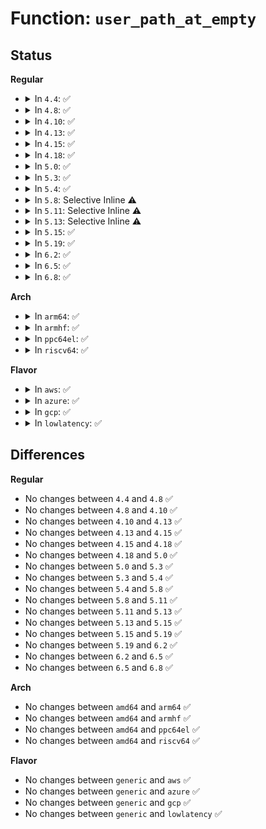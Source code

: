 # Function: <code>user_path_at_empty</code>

## Status
<b>Regular</b>
<ul>
<li>
<details>
<summary>In <code>4.4</code>: ✅</summary>

```c
int user_path_at_empty(int dfd, const char *name, unsigned int flags, struct path *path, int *empty);
```

**Collision:** Unique Global

**Inline:** No

**Transformation:** False

**Instances:**

```
In fs/namei.c (ffffffff8121c400)
Location: fs/namei.c:2329
Inline: False
Direct callers:
  - fs/open.c:do_sys_truncate
  - fs/open.c:SyS_access
  - fs/open.c:SyS_chdir
  - fs/open.c:SyS_chroot
  - fs/open.c:SyS_chmod
  - fs/open.c:SyS_chown
  - fs/open.c:SyS_lchown
  - fs/stat.c:vfs_fstatat
  - fs/stat.c:SyS_readlink
  - fs/namei.c:SyS_link
  - fs/namespace.c:do_mount
  - fs/namespace.c:SyS_pivot_root
  - fs/namespace.c:SyS_pivot_root
  - fs/xattr.c:path_removexattr
  - fs/xattr.c:path_listxattr
  - fs/xattr.c:path_getxattr
  - fs/xattr.c:path_setxattr
  - fs/utimes.c:do_utimes
  - fs/statfs.c:user_statfs
  - fs/notify/inotify/inotify_user.c:SyS_inotify_add_watch
  - fs/notify/fanotify/fanotify_user.c:fanotify_find_path
  - fs/fhandle.c:SyS_name_to_handle_at
  - fs/quota/quota.c:SyS_quotactl
```
**Symbols:**

```
ffffffff8121c400-ffffffff8121c43d: user_path_at_empty (STB_GLOBAL)
```
</details>
</li>
<li>
<details>
<summary>In <code>4.8</code>: ✅</summary>

```c
int user_path_at_empty(int dfd, const char *name, unsigned int flags, struct path *path, int *empty);
```

**Collision:** Unique Global

**Inline:** No

**Transformation:** False

**Instances:**

```
In fs/namei.c (ffffffff81243880)
Location: fs/namei.c:2553
Inline: False
Direct callers:
  - fs/open.c:SyS_lchown
  - fs/open.c:SyS_chown
  - fs/open.c:SyS_chmod
  - fs/open.c:SyS_chroot
  - fs/open.c:SyS_chdir
  - fs/open.c:SyS_access
  - fs/open.c:do_sys_truncate
  - fs/stat.c:SyS_readlink
  - fs/stat.c:vfs_fstatat
  - fs/namei.c:SyS_link
  - fs/namespace.c:SyS_pivot_root
  - fs/namespace.c:SyS_pivot_root
  - fs/namespace.c:do_mount
  - fs/xattr.c:path_removexattr
  - fs/xattr.c:path_listxattr
  - fs/xattr.c:path_getxattr
  - fs/xattr.c:path_setxattr
  - fs/utimes.c:do_utimes
  - fs/statfs.c:user_statfs
  - fs/notify/inotify/inotify_user.c:SyS_inotify_add_watch
  - fs/notify/fanotify/fanotify_user.c:fanotify_find_path
  - fs/fhandle.c:SyS_name_to_handle_at
  - fs/quota/quota.c:SyS_quotactl
```
**Symbols:**

```
ffffffff81243880-ffffffff812438bd: user_path_at_empty (STB_GLOBAL)
```
</details>
</li>
<li>
<details>
<summary>In <code>4.10</code>: ✅</summary>

```c
int user_path_at_empty(int dfd, const char *name, unsigned int flags, struct path *path, int *empty);
```

**Collision:** Unique Global

**Inline:** No

**Transformation:** False

**Instances:**

```
In fs/namei.c (ffffffff81256800)
Location: fs/namei.c:2542
Inline: False
Direct callers:
  - fs/open.c:SyS_lchown
  - fs/open.c:SyS_chown
  - fs/open.c:SyS_chmod
  - fs/open.c:SyS_chroot
  - fs/open.c:SyS_chdir
  - fs/open.c:SyS_access
  - fs/open.c:do_sys_truncate
  - fs/stat.c:SyS_readlink
  - fs/stat.c:vfs_fstatat
  - fs/namei.c:SyS_link
  - fs/namespace.c:SyS_pivot_root
  - fs/namespace.c:SyS_pivot_root
  - fs/namespace.c:do_mount
  - fs/xattr.c:path_removexattr
  - fs/xattr.c:path_listxattr
  - fs/xattr.c:path_getxattr
  - fs/xattr.c:path_setxattr
  - fs/utimes.c:do_utimes
  - fs/statfs.c:user_statfs
  - fs/notify/inotify/inotify_user.c:SyS_inotify_add_watch
  - fs/notify/fanotify/fanotify_user.c:fanotify_find_path
  - fs/fhandle.c:SyS_name_to_handle_at
  - fs/quota/quota.c:SyS_quotactl
```
**Symbols:**

```
ffffffff81256800-ffffffff8125683d: user_path_at_empty (STB_GLOBAL)
```
</details>
</li>
<li>
<details>
<summary>In <code>4.13</code>: ✅</summary>

```c
int user_path_at_empty(int dfd, const char *name, unsigned int flags, struct path *path, int *empty);
```

**Collision:** Unique Global

**Inline:** No

**Transformation:** False

**Instances:**

```
In fs/namei.c (ffffffff812629a0)
Location: fs/namei.c:2587
Inline: False
Direct callers:
  - fs/open.c:SyS_lchown
  - fs/open.c:SyS_chown
  - fs/open.c:SyS_chmod
  - fs/open.c:SyS_chroot
  - fs/open.c:SyS_chdir
  - fs/open.c:SyS_access
  - fs/stat.c:SyS_readlink
  - fs/stat.c:vfs_statx
  - fs/namei.c:SyS_link
  - fs/namespace.c:SyS_pivot_root
  - fs/namespace.c:SyS_pivot_root
  - fs/namespace.c:do_mount
  - fs/xattr.c:path_removexattr
  - fs/xattr.c:path_listxattr
  - fs/xattr.c:path_getxattr
  - fs/xattr.c:path_setxattr
  - fs/utimes.c:do_utimes
  - fs/statfs.c:user_statfs
  - fs/notify/inotify/inotify_user.c:SyS_inotify_add_watch
  - fs/notify/fanotify/fanotify_user.c:fanotify_find_path
  - fs/fhandle.c:SyS_name_to_handle_at
  - fs/quota/quota.c:SyS_quotactl
```
**Symbols:**

```
ffffffff812629a0-ffffffff812629dd: user_path_at_empty (STB_GLOBAL)
```
</details>
</li>
<li>
<details>
<summary>In <code>4.15</code>: ✅</summary>

```c
int user_path_at_empty(int dfd, const char *name, unsigned int flags, struct path *path, int *empty);
```

**Collision:** Unique Global

**Inline:** No

**Transformation:** False

**Instances:**

```
In fs/namei.c (ffffffff812851f0)
Location: fs/namei.c:2585
Inline: False
Direct callers:
  - fs/open.c:SyS_lchown
  - fs/open.c:SyS_chown
  - fs/open.c:SyS_chmod
  - fs/open.c:SyS_chroot
  - fs/open.c:SyS_chdir
  - fs/open.c:SyS_access
  - fs/stat.c:SyS_readlink
  - fs/stat.c:vfs_statx
  - fs/namei.c:SyS_link
  - fs/namespace.c:SyS_pivot_root
  - fs/namespace.c:SyS_pivot_root
  - fs/namespace.c:do_mount
  - fs/xattr.c:path_removexattr
  - fs/xattr.c:path_listxattr
  - fs/xattr.c:path_getxattr
  - fs/xattr.c:path_setxattr
  - fs/utimes.c:do_utimes
  - fs/statfs.c:user_statfs
  - fs/notify/inotify/inotify_user.c:SyS_inotify_add_watch
  - fs/notify/fanotify/fanotify_user.c:fanotify_find_path
  - fs/fhandle.c:SyS_name_to_handle_at
  - fs/quota/quota.c:SyS_quotactl
```
**Symbols:**

```
ffffffff812851f0-ffffffff8128522d: user_path_at_empty (STB_GLOBAL)
```
</details>
</li>
<li>
<details>
<summary>In <code>4.18</code>: ✅</summary>

```c
int user_path_at_empty(int dfd, const char *name, unsigned int flags, struct path *path, int *empty);
```

**Collision:** Unique Global

**Inline:** No

**Transformation:** False

**Instances:**

```
In fs/namei.c (ffffffff812ac320)
Location: fs/namei.c:2581
Inline: False
Direct callers:
  - fs/open.c:do_fchownat
  - fs/open.c:do_fchmodat
  - fs/open.c:ksys_chroot
  - fs/open.c:ksys_chdir
  - fs/open.c:do_faccessat
  - fs/stat.c:do_readlinkat
  - fs/stat.c:vfs_statx
  - fs/namei.c:do_linkat
  - fs/namespace.c:__ia32_sys_pivot_root
  - fs/namespace.c:__ia32_sys_pivot_root
  - fs/namespace.c:__x64_sys_pivot_root
  - fs/namespace.c:__x64_sys_pivot_root
  - fs/namespace.c:do_mount
  - fs/xattr.c:path_removexattr
  - fs/xattr.c:path_listxattr
  - fs/xattr.c:path_getxattr
  - fs/xattr.c:path_setxattr
  - fs/utimes.c:do_utimes
  - fs/statfs.c:user_statfs
  - fs/notify/inotify/inotify_user.c:inotify_find_inode
  - fs/notify/fanotify/fanotify_user.c:do_fanotify_mark
  - fs/fhandle.c:__ia32_sys_name_to_handle_at
  - fs/fhandle.c:__x64_sys_name_to_handle_at
  - fs/quota/quota.c:kernel_quotactl
```
**Symbols:**

```
ffffffff812ac320-ffffffff812ac365: user_path_at_empty (STB_GLOBAL)
```
</details>
</li>
<li>
<details>
<summary>In <code>5.0</code>: ✅</summary>

```c
int user_path_at_empty(int dfd, const char *name, unsigned int flags, struct path *path, int *empty);
```

**Collision:** Unique Global

**Inline:** No

**Transformation:** False

**Instances:**

```
In fs/namei.c (ffffffff812c1420)
Location: fs/namei.c:2605
Inline: False
Direct callers:
  - fs/open.c:do_fchownat
  - fs/open.c:do_fchmodat
  - fs/open.c:ksys_chroot
  - fs/open.c:ksys_chdir
  - fs/open.c:do_faccessat
  - fs/stat.c:do_readlinkat
  - fs/stat.c:vfs_statx
  - fs/namei.c:do_linkat
  - fs/namespace.c:__ia32_sys_pivot_root
  - fs/namespace.c:__ia32_sys_pivot_root
  - fs/namespace.c:__x64_sys_pivot_root
  - fs/namespace.c:__x64_sys_pivot_root
  - fs/namespace.c:do_mount
  - fs/xattr.c:path_removexattr
  - fs/xattr.c:path_listxattr
  - fs/xattr.c:path_getxattr
  - fs/xattr.c:path_setxattr
  - fs/utimes.c:do_utimes
  - fs/statfs.c:user_statfs
  - fs/notify/inotify/inotify_user.c:inotify_find_inode
  - fs/notify/fanotify/fanotify_user.c:do_fanotify_mark
  - fs/fhandle.c:__ia32_sys_name_to_handle_at
  - fs/fhandle.c:__x64_sys_name_to_handle_at
  - fs/quota/quota.c:kernel_quotactl
```
**Symbols:**

```
ffffffff812c1420-ffffffff812c1465: user_path_at_empty (STB_GLOBAL)
```
</details>
</li>
<li>
<details>
<summary>In <code>5.3</code>: ✅</summary>

```c
int user_path_at_empty(int dfd, const char *name, unsigned int flags, struct path *path, int *empty);
```

**Collision:** Unique Global

**Inline:** No

**Transformation:** False

**Instances:**

```
In fs/namei.c (ffffffff812de680)
Location: fs/namei.c:2603
Inline: False
Direct callers:
  - fs/open.c:do_fchownat
  - fs/open.c:do_fchmodat
  - fs/open.c:ksys_chroot
  - fs/open.c:ksys_chdir
  - fs/open.c:do_faccessat
  - fs/stat.c:do_readlinkat
  - fs/stat.c:vfs_statx
  - fs/namei.c:do_linkat
  - fs/namespace.c:__ia32_sys_pivot_root
  - fs/namespace.c:__ia32_sys_pivot_root
  - fs/namespace.c:__x64_sys_pivot_root
  - fs/namespace.c:__x64_sys_pivot_root
  - fs/namespace.c:__ia32_sys_move_mount
  - fs/namespace.c:__ia32_sys_move_mount
  - fs/namespace.c:__x64_sys_move_mount
  - fs/namespace.c:__x64_sys_move_mount
  - fs/namespace.c:do_mount
  - fs/namespace.c:__ia32_sys_open_tree
  - fs/namespace.c:__x64_sys_open_tree
  - fs/xattr.c:path_removexattr
  - fs/xattr.c:path_listxattr
  - fs/xattr.c:path_getxattr
  - fs/xattr.c:path_setxattr
  - fs/utimes.c:do_utimes
  - fs/statfs.c:user_statfs
  - fs/fsopen.c:__ia32_sys_fspick
  - fs/fsopen.c:__x64_sys_fspick
  - fs/notify/inotify/inotify_user.c:inotify_find_inode
  - fs/notify/fanotify/fanotify_user.c:do_fanotify_mark
  - fs/fhandle.c:__ia32_sys_name_to_handle_at
  - fs/fhandle.c:__x64_sys_name_to_handle_at
  - fs/quota/quota.c:kernel_quotactl
```
**Symbols:**

```
ffffffff812de680-ffffffff812de6c2: user_path_at_empty (STB_GLOBAL)
```
</details>
</li>
<li>
<details>
<summary>In <code>5.4</code>: ✅</summary>

```c
int user_path_at_empty(int dfd, const char *name, unsigned int flags, struct path *path, int *empty);
```

**Collision:** Unique Global

**Inline:** No

**Transformation:** False

**Instances:**

```
In fs/namei.c (ffffffff812f0190)
Location: fs/namei.c:2596
Inline: False
Direct callers:
  - fs/open.c:do_fchownat
  - fs/open.c:do_fchmodat
  - fs/open.c:ksys_chroot
  - fs/open.c:ksys_chdir
  - fs/open.c:do_faccessat
  - fs/stat.c:do_readlinkat
  - fs/stat.c:vfs_statx
  - fs/namei.c:do_linkat
  - fs/namespace.c:__ia32_sys_pivot_root
  - fs/namespace.c:__ia32_sys_pivot_root
  - fs/namespace.c:__x64_sys_pivot_root
  - fs/namespace.c:__x64_sys_pivot_root
  - fs/namespace.c:__ia32_sys_move_mount
  - fs/namespace.c:__ia32_sys_move_mount
  - fs/namespace.c:__x64_sys_move_mount
  - fs/namespace.c:__x64_sys_move_mount
  - fs/namespace.c:do_mount
  - fs/namespace.c:__ia32_sys_open_tree
  - fs/namespace.c:__x64_sys_open_tree
  - fs/xattr.c:path_removexattr
  - fs/xattr.c:path_listxattr
  - fs/xattr.c:path_getxattr
  - fs/xattr.c:path_setxattr
  - fs/utimes.c:do_utimes
  - fs/statfs.c:user_statfs
  - fs/fsopen.c:__ia32_sys_fspick
  - fs/fsopen.c:__x64_sys_fspick
  - fs/notify/inotify/inotify_user.c:inotify_find_inode
  - fs/notify/fanotify/fanotify_user.c:do_fanotify_mark
  - fs/fhandle.c:__ia32_sys_name_to_handle_at
  - fs/fhandle.c:__x64_sys_name_to_handle_at
  - fs/quota/quota.c:kernel_quotactl
```
**Symbols:**

```
ffffffff812f0190-ffffffff812f01d2: user_path_at_empty (STB_GLOBAL)
```
</details>
</li>
<li>
<details>
<summary>In <code>5.8</code>: Selective Inline ⚠️</summary>

```c
int user_path_at_empty(int dfd, const char *name, unsigned int flags, struct path *path, int *empty);
```

**Collision:** Unique Global

**Inline:** Selective

**Transformation:** False

**Instances:**

```
In fs/namei.c (ffffffff81329527)
Location: fs/namei.c:2643
Inline: True
Inline callers:
  - fs/namei.c:do_linkat
Direct callers:
  - kernel/bpf/inode.c:bpf_obj_do_get
  - fs/open.c:do_fchownat
  - fs/open.c:do_fchmodat
  - fs/open.c:ksys_chroot
  - fs/open.c:ksys_chdir
  - fs/open.c:do_faccessat
  - fs/stat.c:do_readlinkat
  - fs/stat.c:vfs_statx
  - fs/namespace.c:__do_sys_pivot_root
  - fs/namespace.c:__do_sys_pivot_root
  - fs/namespace.c:__ia32_sys_move_mount
  - fs/namespace.c:__ia32_sys_move_mount
  - fs/namespace.c:__x64_sys_move_mount
  - fs/namespace.c:__x64_sys_move_mount
  - fs/namespace.c:do_mount
  - fs/namespace.c:__ia32_sys_open_tree
  - fs/namespace.c:__x64_sys_open_tree
  - fs/namespace.c:ksys_umount
  - fs/xattr.c:path_removexattr
  - fs/xattr.c:path_listxattr
  - fs/xattr.c:path_getxattr
  - fs/xattr.c:path_setxattr
  - fs/utimes.c:do_utimes
  - fs/statfs.c:user_statfs
  - fs/fsopen.c:__do_sys_fspick
  - fs/notify/inotify/inotify_user.c:inotify_find_inode
  - fs/notify/fanotify/fanotify_user.c:fanotify_find_path
  - fs/fhandle.c:__ia32_sys_name_to_handle_at
  - fs/fhandle.c:__x64_sys_name_to_handle_at
  - fs/quota/quota.c:kernel_quotactl
```
**Symbols:**

```
ffffffff813284f0-ffffffff81328574: user_path_at_empty (STB_GLOBAL)
```
</details>
</li>
<li>
<details>
<summary>In <code>5.11</code>: Selective Inline ⚠️</summary>

```c
int user_path_at_empty(int dfd, const char *name, unsigned int flags, struct path *path, int *empty);
```

**Collision:** Unique Global

**Inline:** Selective

**Transformation:** False

**Instances:**

```
In fs/namei.c (ffffffff813337a7)
Location: fs/namei.c:2641
Inline: True
Inline callers:
  - fs/namei.c:do_linkat
Direct callers:
  - kernel/bpf/inode.c:bpf_obj_do_get
  - fs/open.c:do_fchownat
  - fs/open.c:do_fchmodat
  - fs/open.c:__ia32_sys_chroot
  - fs/open.c:__x64_sys_chroot
  - fs/open.c:__ia32_sys_chdir
  - fs/open.c:__x64_sys_chdir
  - fs/open.c:do_faccessat
  - fs/stat.c:do_readlinkat
  - fs/stat.c:vfs_statx
  - fs/namespace.c:__do_sys_pivot_root
  - fs/namespace.c:__do_sys_pivot_root
  - fs/namespace.c:__ia32_sys_move_mount
  - fs/namespace.c:__ia32_sys_move_mount
  - fs/namespace.c:__x64_sys_move_mount
  - fs/namespace.c:__x64_sys_move_mount
  - fs/namespace.c:__ia32_sys_mount
  - fs/namespace.c:__x64_sys_mount
  - fs/namespace.c:__ia32_sys_open_tree
  - fs/namespace.c:__x64_sys_open_tree
  - fs/namespace.c:__ia32_sys_oldumount
  - fs/namespace.c:__x64_sys_oldumount
  - fs/namespace.c:__x64_sys_umount
  - fs/xattr.c:path_removexattr
  - fs/xattr.c:path_listxattr
  - fs/xattr.c:path_getxattr
  - fs/xattr.c:path_setxattr
  - fs/utimes.c:do_utimes
  - fs/statfs.c:user_statfs
  - fs/fsopen.c:__do_sys_fspick
  - fs/notify/inotify/inotify_user.c:inotify_find_inode
  - fs/notify/fanotify/fanotify_user.c:fanotify_find_path
  - fs/fhandle.c:__ia32_sys_name_to_handle_at
  - fs/fhandle.c:__x64_sys_name_to_handle_at
  - fs/quota/quota.c:__ia32_sys_quotactl
  - fs/quota/quota.c:__x64_sys_quotactl
```
**Symbols:**

```
ffffffff813336b0-ffffffff81333734: user_path_at_empty (STB_GLOBAL)
```
</details>
</li>
<li>
<details>
<summary>In <code>5.13</code>: Selective Inline ⚠️</summary>

```c
int user_path_at_empty(int dfd, const char *name, unsigned int flags, struct path *path, int *empty);
```

**Collision:** Unique Global

**Inline:** Selective

**Transformation:** False

**Instances:**

```
In fs/namei.c (ffffffff81339868)
Location: fs/namei.c:2731
Inline: True
Inline callers:
  - fs/namei.c:do_linkat
Direct callers:
  - kernel/bpf/inode.c:bpf_obj_get_user
  - fs/open.c:do_fchownat
  - fs/open.c:do_fchmodat
  - fs/open.c:__ia32_sys_chroot
  - fs/open.c:__x64_sys_chroot
  - fs/open.c:__ia32_sys_chdir
  - fs/open.c:__x64_sys_chdir
  - fs/open.c:do_faccessat
  - fs/stat.c:do_readlinkat
  - fs/stat.c:vfs_statx
  - fs/namespace.c:__do_sys_mount_setattr
  - fs/namespace.c:__do_sys_pivot_root
  - fs/namespace.c:__do_sys_pivot_root
  - fs/namespace.c:__ia32_sys_move_mount
  - fs/namespace.c:__ia32_sys_move_mount
  - fs/namespace.c:__x64_sys_move_mount
  - fs/namespace.c:__x64_sys_move_mount
  - fs/namespace.c:__ia32_sys_mount
  - fs/namespace.c:__x64_sys_mount
  - fs/namespace.c:__do_sys_open_tree
  - fs/namespace.c:__ia32_sys_oldumount
  - fs/namespace.c:__x64_sys_oldumount
  - fs/namespace.c:__x64_sys_umount
  - fs/xattr.c:path_removexattr
  - fs/xattr.c:path_listxattr
  - fs/xattr.c:path_getxattr
  - fs/xattr.c:path_setxattr
  - fs/utimes.c:do_utimes
  - fs/statfs.c:user_statfs
  - fs/fsopen.c:__do_sys_fspick
  - fs/notify/inotify/inotify_user.c:inotify_find_inode
  - fs/notify/fanotify/fanotify_user.c:fanotify_find_path
  - fs/fhandle.c:__ia32_sys_name_to_handle_at
  - fs/fhandle.c:__x64_sys_name_to_handle_at
  - fs/quota/quota.c:__ia32_sys_quotactl_path
  - fs/quota/quota.c:__x64_sys_quotactl_path
  - fs/quota/quota.c:__ia32_sys_quotactl
  - fs/quota/quota.c:__x64_sys_quotactl
```
**Symbols:**

```
ffffffff81339770-ffffffff813397f4: user_path_at_empty (STB_GLOBAL)
```
</details>
</li>
<li>
<details>
<summary>In <code>5.15</code>: ✅</summary>

```c
int user_path_at_empty(int dfd, const char *name, unsigned int flags, struct path *path, int *empty);
```

**Collision:** Unique Global

**Inline:** No

**Transformation:** False

**Instances:**

```
In fs/namei.c (ffffffff81386e10)
Location: fs/namei.c:2797
Inline: False
Direct callers:
  - kernel/bpf/inode.c:bpf_obj_get_user
  - fs/open.c:do_fchownat
  - fs/open.c:do_fchmodat
  - fs/open.c:__ia32_sys_chroot
  - fs/open.c:__x64_sys_chroot
  - fs/open.c:__ia32_sys_chdir
  - fs/open.c:__x64_sys_chdir
  - fs/open.c:do_faccessat
  - fs/stat.c:do_readlinkat
  - fs/stat.c:vfs_statx
  - fs/namespace.c:__do_sys_mount_setattr
  - fs/namespace.c:__do_sys_pivot_root
  - fs/namespace.c:__do_sys_pivot_root
  - fs/namespace.c:__ia32_sys_move_mount
  - fs/namespace.c:__ia32_sys_move_mount
  - fs/namespace.c:__x64_sys_move_mount
  - fs/namespace.c:__x64_sys_move_mount
  - fs/namespace.c:__ia32_sys_mount
  - fs/namespace.c:__x64_sys_mount
  - fs/namespace.c:__do_sys_open_tree
  - fs/namespace.c:__ia32_sys_oldumount
  - fs/namespace.c:__x64_sys_oldumount
  - fs/namespace.c:__x64_sys_umount
  - fs/xattr.c:path_removexattr
  - fs/xattr.c:path_listxattr
  - fs/xattr.c:path_getxattr
  - fs/xattr.c:path_setxattr
  - fs/utimes.c:do_utimes
  - fs/statfs.c:user_statfs
  - fs/fsopen.c:__do_sys_fspick
  - fs/notify/inotify/inotify_user.c:inotify_find_inode
  - fs/notify/fanotify/fanotify_user.c:fanotify_find_path
  - fs/fhandle.c:__ia32_sys_name_to_handle_at
  - fs/fhandle.c:__x64_sys_name_to_handle_at
  - fs/quota/quota.c:__ia32_sys_quotactl
  - fs/quota/quota.c:__x64_sys_quotactl
```
**Symbols:**

```
ffffffff81386e10-ffffffff81386e67: user_path_at_empty (STB_GLOBAL)
```
</details>
</li>
<li>
<details>
<summary>In <code>5.19</code>: ✅</summary>

```c
int user_path_at_empty(int dfd, const char *name, unsigned int flags, struct path *path, int *empty);
```

**Collision:** Unique Global

**Inline:** No

**Transformation:** False

**Instances:**

```
In fs/namei.c (ffffffff81407b70)
Location: fs/namei.c:2893
Inline: False
Direct callers:
  - kernel/bpf/inode.c:bpf_obj_get_user
  - fs/open.c:do_fchownat
  - fs/open.c:do_fchmodat
  - fs/open.c:__ia32_sys_chroot
  - fs/open.c:__x64_sys_chroot
  - fs/open.c:__ia32_sys_chdir
  - fs/open.c:__x64_sys_chdir
  - fs/open.c:do_faccessat
  - fs/open.c:do_sys_truncate
  - fs/stat.c:do_readlinkat
  - fs/namespace.c:__do_sys_mount_setattr
  - fs/namespace.c:__do_sys_pivot_root
  - fs/namespace.c:__do_sys_pivot_root
  - fs/namespace.c:__ia32_sys_move_mount
  - fs/namespace.c:__ia32_sys_move_mount
  - fs/namespace.c:__x64_sys_move_mount
  - fs/namespace.c:__x64_sys_move_mount
  - fs/namespace.c:__ia32_sys_mount
  - fs/namespace.c:__x64_sys_mount
  - fs/namespace.c:__ia32_sys_open_tree
  - fs/namespace.c:__x64_sys_open_tree
  - fs/namespace.c:__ia32_sys_oldumount
  - fs/namespace.c:__x64_sys_oldumount
  - fs/namespace.c:__ia32_sys_umount
  - fs/namespace.c:__x64_sys_umount
  - fs/xattr.c:path_removexattr
  - fs/xattr.c:path_listxattr
  - fs/xattr.c:path_getxattr
  - fs/xattr.c:path_setxattr
  - fs/utimes.c:do_utimes
  - fs/statfs.c:user_statfs
  - fs/fsopen.c:__ia32_sys_fspick
  - fs/fsopen.c:__x64_sys_fspick
  - fs/notify/inotify/inotify_user.c:inotify_find_inode
  - fs/notify/fanotify/fanotify_user.c:fanotify_find_path
  - fs/fhandle.c:__ia32_sys_name_to_handle_at
  - fs/fhandle.c:__x64_sys_name_to_handle_at
  - fs/quota/quota.c:__ia32_sys_quotactl
  - fs/quota/quota.c:__x64_sys_quotactl
```
**Symbols:**

```
ffffffff81407b70-ffffffff81407bd4: user_path_at_empty (STB_GLOBAL)
```
</details>
</li>
<li>
<details>
<summary>In <code>6.2</code>: ✅</summary>

```c
int user_path_at_empty(int dfd, const char *name, unsigned int flags, struct path *path, int *empty);
```

**Collision:** Unique Global

**Inline:** No

**Transformation:** False

**Instances:**

```
In fs/namei.c (ffffffff81492010)
Location: fs/namei.c:2872
Inline: False
Direct callers:
  - kernel/bpf/inode.c:bpf_obj_get_user
  - fs/open.c:do_fchownat
  - fs/open.c:do_fchmodat
  - fs/open.c:__ia32_sys_chroot
  - fs/open.c:__x64_sys_chroot
  - fs/open.c:__ia32_sys_chdir
  - fs/open.c:__x64_sys_chdir
  - fs/open.c:do_faccessat
  - fs/open.c:do_sys_truncate
  - fs/stat.c:do_readlinkat
  - fs/namespace.c:__do_sys_mount_setattr
  - fs/namespace.c:__do_sys_pivot_root
  - fs/namespace.c:__do_sys_pivot_root
  - fs/namespace.c:__ia32_sys_move_mount
  - fs/namespace.c:__ia32_sys_move_mount
  - fs/namespace.c:__x64_sys_move_mount
  - fs/namespace.c:__x64_sys_move_mount
  - fs/namespace.c:__ia32_sys_mount
  - fs/namespace.c:__x64_sys_mount
  - fs/namespace.c:__ia32_sys_open_tree
  - fs/namespace.c:__x64_sys_open_tree
  - fs/namespace.c:__ia32_sys_oldumount
  - fs/namespace.c:__x64_sys_oldumount
  - fs/namespace.c:__ia32_sys_umount
  - fs/namespace.c:__x64_sys_umount
  - fs/xattr.c:path_removexattr
  - fs/xattr.c:path_listxattr
  - fs/xattr.c:path_getxattr
  - fs/xattr.c:path_setxattr
  - fs/utimes.c:do_utimes
  - fs/statfs.c:user_statfs
  - fs/fsopen.c:__ia32_sys_fspick
  - fs/fsopen.c:__x64_sys_fspick
  - fs/notify/inotify/inotify_user.c:inotify_find_inode
  - fs/notify/fanotify/fanotify_user.c:fanotify_find_path
  - fs/fhandle.c:__ia32_sys_name_to_handle_at
  - fs/fhandle.c:__x64_sys_name_to_handle_at
  - fs/quota/quota.c:__ia32_sys_quotactl
  - fs/quota/quota.c:__x64_sys_quotactl
```
**Symbols:**

```
ffffffff81492010-ffffffff81492074: user_path_at_empty (STB_GLOBAL)
```
</details>
</li>
<li>
<details>
<summary>In <code>6.5</code>: ✅</summary>

```c
int user_path_at_empty(int dfd, const char *name, unsigned int flags, struct path *path, int *empty);
```

**Collision:** Unique Global

**Inline:** No

**Transformation:** False

**Instances:**

```
In fs/namei.c (ffffffff814c7050)
Location: fs/namei.c:2903
Inline: False
Direct callers:
  - kernel/bpf/inode.c:bpf_obj_get_user
  - fs/open.c:do_fchownat
  - fs/open.c:do_fchmodat
  - fs/open.c:__ia32_sys_chroot
  - fs/open.c:__x64_sys_chroot
  - fs/open.c:__ia32_sys_chdir
  - fs/open.c:__x64_sys_chdir
  - fs/open.c:do_faccessat
  - fs/open.c:do_sys_truncate
  - fs/stat.c:do_readlinkat
  - fs/namespace.c:__ia32_sys_mount_setattr
  - fs/namespace.c:__x64_sys_mount_setattr
  - fs/namespace.c:__do_sys_pivot_root
  - fs/namespace.c:__do_sys_pivot_root
  - fs/namespace.c:__do_sys_move_mount
  - fs/namespace.c:__do_sys_move_mount
  - fs/namespace.c:__ia32_sys_mount
  - fs/namespace.c:__x64_sys_mount
  - fs/namespace.c:__ia32_sys_open_tree
  - fs/namespace.c:__x64_sys_open_tree
  - fs/namespace.c:__ia32_sys_oldumount
  - fs/namespace.c:__x64_sys_oldumount
  - fs/namespace.c:__ia32_sys_umount
  - fs/namespace.c:__x64_sys_umount
  - fs/xattr.c:path_removexattr
  - fs/xattr.c:path_listxattr
  - fs/xattr.c:path_getxattr
  - fs/xattr.c:path_setxattr
  - fs/utimes.c:do_utimes
  - fs/statfs.c:user_statfs
  - fs/fsopen.c:__ia32_sys_fspick
  - fs/fsopen.c:__x64_sys_fspick
  - fs/notify/inotify/inotify_user.c:inotify_find_inode
  - fs/notify/fanotify/fanotify_user.c:fanotify_find_path
  - fs/fhandle.c:__ia32_sys_name_to_handle_at
  - fs/fhandle.c:__x64_sys_name_to_handle_at
  - fs/quota/quota.c:__ia32_sys_quotactl
  - fs/quota/quota.c:__x64_sys_quotactl
```
**Symbols:**

```
ffffffff814c7050-ffffffff814c70b4: user_path_at_empty (STB_GLOBAL)
```
</details>
</li>
<li>
<details>
<summary>In <code>6.8</code>: ✅</summary>

```c
int user_path_at_empty(int dfd, const char *name, unsigned int flags, struct path *path, int *empty);
```

**Collision:** Unique Global

**Inline:** No

**Transformation:** False

**Instances:**

```
In fs/namei.c (ffffffff814f99a0)
Location: fs/namei.c:2920
Inline: False
Direct callers:
  - kernel/bpf/inode.c:bpf_obj_get_user
  - fs/open.c:do_fchownat
  - fs/open.c:__ia32_sys_chmod
  - fs/open.c:__x64_sys_chmod
  - fs/open.c:__ia32_sys_fchmodat
  - fs/open.c:__x64_sys_fchmodat
  - fs/open.c:__ia32_sys_chroot
  - fs/open.c:__x64_sys_chroot
  - fs/open.c:__ia32_sys_chdir
  - fs/open.c:__x64_sys_chdir
  - fs/open.c:do_faccessat
  - fs/open.c:__x64_sys_truncate
  - fs/stat.c:do_readlinkat
  - fs/namespace.c:__ia32_sys_mount_setattr
  - fs/namespace.c:__x64_sys_mount_setattr
  - fs/namespace.c:__do_sys_pivot_root
  - fs/namespace.c:__do_sys_pivot_root
  - fs/namespace.c:__do_sys_move_mount
  - fs/namespace.c:__do_sys_move_mount
  - fs/namespace.c:__ia32_sys_mount
  - fs/namespace.c:__x64_sys_mount
  - fs/namespace.c:__ia32_sys_open_tree
  - fs/namespace.c:__x64_sys_open_tree
  - fs/namespace.c:__ia32_sys_oldumount
  - fs/namespace.c:__x64_sys_oldumount
  - fs/namespace.c:__ia32_sys_umount
  - fs/namespace.c:__x64_sys_umount
  - fs/xattr.c:path_removexattr
  - fs/xattr.c:path_listxattr
  - fs/xattr.c:path_getxattr
  - fs/xattr.c:path_setxattr
  - fs/utimes.c:do_utimes
  - fs/statfs.c:user_statfs
  - fs/fsopen.c:__ia32_sys_fspick
  - fs/fsopen.c:__x64_sys_fspick
  - fs/notify/inotify/inotify_user.c:inotify_find_inode
  - fs/notify/fanotify/fanotify_user.c:fanotify_find_path
  - fs/fhandle.c:__ia32_sys_name_to_handle_at
  - fs/fhandle.c:__x64_sys_name_to_handle_at
  - fs/quota/quota.c:__ia32_sys_quotactl
  - fs/quota/quota.c:__x64_sys_quotactl
```
**Symbols:**

```
ffffffff814f99a0-ffffffff814f9a04: user_path_at_empty (STB_GLOBAL)
```
</details>
</li>
</ul>
<b>Arch</b>
<ul>
<li>
<details>
<summary>In <code>arm64</code>: ✅</summary>

```c
int user_path_at_empty(int dfd, const char *name, unsigned int flags, struct path *path, int *empty);
```

**Collision:** Unique Global

**Inline:** No

**Transformation:** False

**Instances:**

```
In fs/namei.c (ffff8000103998a0)
Location: fs/namei.c:2596
Inline: False
Direct callers:
  - fs/open.c:do_fchownat
  - fs/open.c:do_fchmodat
  - fs/open.c:ksys_chroot
  - fs/open.c:ksys_chdir
  - fs/open.c:do_faccessat
  - fs/open.c:do_faccessat
  - fs/stat.c:do_readlinkat
  - fs/stat.c:vfs_statx
  - fs/namei.c:do_linkat
  - fs/namei.c:do_linkat
  - fs/namespace.c:__arm64_sys_pivot_root
  - fs/namespace.c:__arm64_sys_pivot_root
  - fs/namespace.c:__arm64_sys_move_mount
  - fs/namespace.c:__arm64_sys_move_mount
  - fs/namespace.c:do_mount
  - fs/namespace.c:__arm64_sys_open_tree
  - fs/xattr.c:path_removexattr
  - fs/xattr.c:path_listxattr
  - fs/xattr.c:path_getxattr
  - fs/xattr.c:path_setxattr
  - fs/utimes.c:do_utimes
  - fs/utimes.c:do_utimes
  - fs/statfs.c:user_statfs
  - fs/fsopen.c:__arm64_sys_fspick
  - fs/notify/inotify/inotify_user.c:__arm64_sys_inotify_add_watch
  - fs/notify/fanotify/fanotify_user.c:do_fanotify_mark
  - fs/fhandle.c:__arm64_sys_name_to_handle_at
  - fs/quota/quota.c:kernel_quotactl
```
**Symbols:**

```
ffff8000103998a0-ffff80001039990c: user_path_at_empty (STB_GLOBAL)
```
</details>
</li>
<li>
<details>
<summary>In <code>armhf</code>: ✅</summary>

```c
int user_path_at_empty(int dfd, const char *name, unsigned int flags, struct path *path, int *empty);
```

**Collision:** Unique Global

**Inline:** No

**Transformation:** False

**Instances:**

```
In fs/namei.c (c057fe40)
Location: fs/namei.c:2596
Inline: False
Direct callers:
  - fs/open.c:do_fchownat
  - fs/open.c:do_fchmodat
  - fs/open.c:ksys_chroot
  - fs/open.c:ksys_chdir
  - fs/open.c:do_faccessat
  - fs/stat.c:do_readlinkat
  - fs/stat.c:vfs_statx
  - fs/namei.c:do_linkat
  - fs/namespace.c:__se_sys_pivot_root
  - fs/namespace.c:__se_sys_pivot_root
  - fs/namespace.c:__se_sys_move_mount
  - fs/namespace.c:__se_sys_move_mount
  - fs/namespace.c:do_mount
  - fs/namespace.c:__se_sys_open_tree
  - fs/xattr.c:path_removexattr
  - fs/xattr.c:path_listxattr
  - fs/xattr.c:path_getxattr
  - fs/xattr.c:path_setxattr
  - fs/utimes.c:do_utimes
  - fs/statfs.c:user_statfs
  - fs/fsopen.c:__se_sys_fspick
  - fs/notify/inotify/inotify_user.c:__se_sys_inotify_add_watch
  - fs/notify/fanotify/fanotify_user.c:__se_sys_fanotify_mark
  - fs/fhandle.c:__se_sys_name_to_handle_at
  - fs/quota/quota.c:kernel_quotactl
```
**Symbols:**

```
c057fe40-c057fe98: user_path_at_empty (STB_GLOBAL)
```
</details>
</li>
<li>
<details>
<summary>In <code>ppc64el</code>: ✅</summary>

```c
int user_path_at_empty(int dfd, const char *name, unsigned int flags, struct path *path, int *empty);
```

**Collision:** Unique Global

**Inline:** No

**Transformation:** False

**Instances:**

```
In fs/namei.c (c000000000494250)
Location: fs/namei.c:2596
Inline: False
Direct callers:
  - fs/open.c:do_fchownat
  - fs/open.c:do_fchmodat
  - fs/open.c:ksys_chroot
  - fs/open.c:ksys_chdir
  - fs/open.c:do_faccessat
  - fs/stat.c:do_readlinkat
  - fs/stat.c:vfs_statx
  - fs/namei.c:do_linkat
  - fs/namespace.c:__se_sys_pivot_root
  - fs/namespace.c:__se_sys_pivot_root
  - fs/namespace.c:__se_sys_move_mount
  - fs/namespace.c:__se_sys_move_mount
  - fs/namespace.c:do_mount
  - fs/namespace.c:__se_sys_open_tree
  - fs/xattr.c:path_removexattr
  - fs/xattr.c:path_listxattr
  - fs/xattr.c:path_getxattr
  - fs/xattr.c:path_setxattr
  - fs/utimes.c:do_utimes
  - fs/statfs.c:user_statfs
  - fs/fsopen.c:__se_sys_fspick
  - fs/notify/inotify/inotify_user.c:__se_sys_inotify_add_watch
  - fs/notify/fanotify/fanotify_user.c:do_fanotify_mark
  - fs/fhandle.c:__se_sys_name_to_handle_at
  - fs/fhandle.c:__se_sys_name_to_handle_at
  - fs/quota/quota.c:kernel_quotactl
```
**Symbols:**

```
c000000000494250-c0000000004942bc: user_path_at_empty (STB_GLOBAL)
```
</details>
</li>
<li>
<details>
<summary>In <code>riscv64</code>: ✅</summary>

```c
int user_path_at_empty(int dfd, const char *name, unsigned int flags, struct path *path, int *empty);
```

**Collision:** Unique Global

**Inline:** No

**Transformation:** False

**Instances:**

```
In fs/namei.c (ffffffe0002671a8)
Location: fs/namei.c:2596
Inline: False
Direct callers:
  - fs/open.c:do_fchownat
  - fs/open.c:do_fchmodat
  - fs/open.c:ksys_chroot
  - fs/open.c:ksys_chdir
  - fs/open.c:do_faccessat
  - fs/open.c:do_faccessat
  - fs/stat.c:do_readlinkat
  - fs/stat.c:vfs_statx
  - fs/namei.c:do_linkat
  - fs/namespace.c:__se_sys_pivot_root
  - fs/namespace.c:__se_sys_pivot_root
  - fs/namespace.c:__se_sys_move_mount
  - fs/namespace.c:__se_sys_move_mount
  - fs/namespace.c:do_mount
  - fs/namespace.c:__se_sys_open_tree
  - fs/xattr.c:path_removexattr
  - fs/xattr.c:path_listxattr
  - fs/xattr.c:path_getxattr
  - fs/xattr.c:path_setxattr
  - fs/utimes.c:do_utimes
  - fs/statfs.c:user_statfs
  - fs/fsopen.c:__se_sys_fspick
  - fs/notify/inotify/inotify_user.c:__se_sys_inotify_add_watch
  - fs/notify/fanotify/fanotify_user.c:__se_sys_fanotify_mark
  - fs/fhandle.c:__se_sys_name_to_handle_at
  - fs/fhandle.c:__se_sys_name_to_handle_at
  - fs/quota/quota.c:kernel_quotactl
```
**Symbols:**

```
ffffffe0002671a8-ffffffe000267200: user_path_at_empty (STB_GLOBAL)
```
</details>
</li>
</ul>
<b>Flavor</b>
<ul>
<li>
<details>
<summary>In <code>aws</code>: ✅</summary>

```c
int user_path_at_empty(int dfd, const char *name, unsigned int flags, struct path *path, int *empty);
```

**Collision:** Unique Global

**Inline:** No

**Transformation:** False

**Instances:**

```
In fs/namei.c (ffffffff812e8770)
Location: fs/namei.c:2596
Inline: False
Direct callers:
  - fs/open.c:do_fchownat
  - fs/open.c:do_fchmodat
  - fs/open.c:ksys_chroot
  - fs/open.c:ksys_chdir
  - fs/open.c:do_faccessat
  - fs/stat.c:do_readlinkat
  - fs/stat.c:vfs_statx
  - fs/namei.c:do_linkat
  - fs/namespace.c:__ia32_sys_pivot_root
  - fs/namespace.c:__ia32_sys_pivot_root
  - fs/namespace.c:__x64_sys_pivot_root
  - fs/namespace.c:__x64_sys_pivot_root
  - fs/namespace.c:__ia32_sys_move_mount
  - fs/namespace.c:__ia32_sys_move_mount
  - fs/namespace.c:__x64_sys_move_mount
  - fs/namespace.c:__x64_sys_move_mount
  - fs/namespace.c:do_mount
  - fs/namespace.c:__ia32_sys_open_tree
  - fs/namespace.c:__x64_sys_open_tree
  - fs/xattr.c:path_removexattr
  - fs/xattr.c:path_listxattr
  - fs/xattr.c:path_getxattr
  - fs/xattr.c:path_setxattr
  - fs/utimes.c:do_utimes
  - fs/statfs.c:user_statfs
  - fs/fsopen.c:__ia32_sys_fspick
  - fs/fsopen.c:__x64_sys_fspick
  - fs/notify/inotify/inotify_user.c:inotify_find_inode
  - fs/notify/fanotify/fanotify_user.c:do_fanotify_mark
  - fs/fhandle.c:__ia32_sys_name_to_handle_at
  - fs/fhandle.c:__x64_sys_name_to_handle_at
  - fs/quota/quota.c:kernel_quotactl
```
**Symbols:**

```
ffffffff812e8770-ffffffff812e87b2: user_path_at_empty (STB_GLOBAL)
```
</details>
</li>
<li>
<details>
<summary>In <code>azure</code>: ✅</summary>

```c
int user_path_at_empty(int dfd, const char *name, unsigned int flags, struct path *path, int *empty);
```

**Collision:** Unique Global

**Inline:** No

**Transformation:** False

**Instances:**

```
In fs/namei.c (ffffffff812d93b0)
Location: fs/namei.c:2596
Inline: False
Direct callers:
  - fs/open.c:do_fchownat
  - fs/open.c:do_fchmodat
  - fs/open.c:ksys_chroot
  - fs/open.c:ksys_chdir
  - fs/open.c:do_faccessat
  - fs/stat.c:do_readlinkat
  - fs/stat.c:vfs_statx
  - fs/namei.c:do_linkat
  - fs/namespace.c:__ia32_sys_pivot_root
  - fs/namespace.c:__ia32_sys_pivot_root
  - fs/namespace.c:__x64_sys_pivot_root
  - fs/namespace.c:__x64_sys_pivot_root
  - fs/namespace.c:__ia32_sys_move_mount
  - fs/namespace.c:__ia32_sys_move_mount
  - fs/namespace.c:__x64_sys_move_mount
  - fs/namespace.c:__x64_sys_move_mount
  - fs/namespace.c:do_mount
  - fs/namespace.c:__ia32_sys_open_tree
  - fs/namespace.c:__x64_sys_open_tree
  - fs/xattr.c:path_removexattr
  - fs/xattr.c:path_listxattr
  - fs/xattr.c:path_getxattr
  - fs/xattr.c:path_setxattr
  - fs/utimes.c:do_utimes
  - fs/statfs.c:user_statfs
  - fs/fsopen.c:__ia32_sys_fspick
  - fs/fsopen.c:__x64_sys_fspick
  - fs/notify/inotify/inotify_user.c:inotify_find_inode
  - fs/notify/fanotify/fanotify_user.c:do_fanotify_mark
  - fs/fhandle.c:__ia32_sys_name_to_handle_at
  - fs/fhandle.c:__x64_sys_name_to_handle_at
  - fs/quota/quota.c:kernel_quotactl
```
**Symbols:**

```
ffffffff812d93b0-ffffffff812d93f2: user_path_at_empty (STB_GLOBAL)
```
</details>
</li>
<li>
<details>
<summary>In <code>gcp</code>: ✅</summary>

```c
int user_path_at_empty(int dfd, const char *name, unsigned int flags, struct path *path, int *empty);
```

**Collision:** Unique Global

**Inline:** No

**Transformation:** False

**Instances:**

```
In fs/namei.c (ffffffff812e6580)
Location: fs/namei.c:2596
Inline: False
Direct callers:
  - fs/open.c:do_fchownat
  - fs/open.c:do_fchmodat
  - fs/open.c:ksys_chroot
  - fs/open.c:ksys_chdir
  - fs/open.c:do_faccessat
  - fs/stat.c:do_readlinkat
  - fs/stat.c:vfs_statx
  - fs/namei.c:do_linkat
  - fs/namespace.c:__ia32_sys_pivot_root
  - fs/namespace.c:__ia32_sys_pivot_root
  - fs/namespace.c:__x64_sys_pivot_root
  - fs/namespace.c:__x64_sys_pivot_root
  - fs/namespace.c:__ia32_sys_move_mount
  - fs/namespace.c:__ia32_sys_move_mount
  - fs/namespace.c:__x64_sys_move_mount
  - fs/namespace.c:__x64_sys_move_mount
  - fs/namespace.c:do_mount
  - fs/namespace.c:__ia32_sys_open_tree
  - fs/namespace.c:__x64_sys_open_tree
  - fs/xattr.c:path_removexattr
  - fs/xattr.c:path_listxattr
  - fs/xattr.c:path_getxattr
  - fs/xattr.c:path_setxattr
  - fs/utimes.c:do_utimes
  - fs/statfs.c:user_statfs
  - fs/fsopen.c:__ia32_sys_fspick
  - fs/fsopen.c:__x64_sys_fspick
  - fs/notify/inotify/inotify_user.c:inotify_find_inode
  - fs/notify/fanotify/fanotify_user.c:do_fanotify_mark
  - fs/fhandle.c:__ia32_sys_name_to_handle_at
  - fs/fhandle.c:__x64_sys_name_to_handle_at
  - fs/quota/quota.c:kernel_quotactl
```
**Symbols:**

```
ffffffff812e6580-ffffffff812e65c2: user_path_at_empty (STB_GLOBAL)
```
</details>
</li>
<li>
<details>
<summary>In <code>lowlatency</code>: ✅</summary>

```c
int user_path_at_empty(int dfd, const char *name, unsigned int flags, struct path *path, int *empty);
```

**Collision:** Unique Global

**Inline:** No

**Transformation:** False

**Instances:**

```
In fs/namei.c (ffffffff812f7500)
Location: fs/namei.c:2596
Inline: False
Direct callers:
  - fs/open.c:do_fchownat
  - fs/open.c:do_fchmodat
  - fs/open.c:ksys_chroot
  - fs/open.c:ksys_chdir
  - fs/open.c:do_faccessat
  - fs/stat.c:do_readlinkat
  - fs/stat.c:vfs_statx
  - fs/namei.c:do_linkat
  - fs/namespace.c:__ia32_sys_pivot_root
  - fs/namespace.c:__ia32_sys_pivot_root
  - fs/namespace.c:__x64_sys_pivot_root
  - fs/namespace.c:__x64_sys_pivot_root
  - fs/namespace.c:__ia32_sys_move_mount
  - fs/namespace.c:__ia32_sys_move_mount
  - fs/namespace.c:__x64_sys_move_mount
  - fs/namespace.c:__x64_sys_move_mount
  - fs/namespace.c:do_mount
  - fs/namespace.c:__ia32_sys_open_tree
  - fs/namespace.c:__x64_sys_open_tree
  - fs/xattr.c:path_removexattr
  - fs/xattr.c:path_listxattr
  - fs/xattr.c:path_getxattr
  - fs/xattr.c:path_setxattr
  - fs/utimes.c:do_utimes
  - fs/statfs.c:user_statfs
  - fs/fsopen.c:__ia32_sys_fspick
  - fs/fsopen.c:__x64_sys_fspick
  - fs/notify/inotify/inotify_user.c:inotify_find_inode
  - fs/notify/fanotify/fanotify_user.c:do_fanotify_mark
  - fs/fhandle.c:__ia32_sys_name_to_handle_at
  - fs/fhandle.c:__x64_sys_name_to_handle_at
  - fs/quota/quota.c:kernel_quotactl
```
**Symbols:**

```
ffffffff812f7500-ffffffff812f7542: user_path_at_empty (STB_GLOBAL)
```
</details>
</li>
</ul>

## Differences
<b>Regular</b>
<ul>
<li>
No changes between <code>4.4</code> and <code>4.8</code> ✅
</li>
<li>
No changes between <code>4.8</code> and <code>4.10</code> ✅
</li>
<li>
No changes between <code>4.10</code> and <code>4.13</code> ✅
</li>
<li>
No changes between <code>4.13</code> and <code>4.15</code> ✅
</li>
<li>
No changes between <code>4.15</code> and <code>4.18</code> ✅
</li>
<li>
No changes between <code>4.18</code> and <code>5.0</code> ✅
</li>
<li>
No changes between <code>5.0</code> and <code>5.3</code> ✅
</li>
<li>
No changes between <code>5.3</code> and <code>5.4</code> ✅
</li>
<li>
No changes between <code>5.4</code> and <code>5.8</code> ✅
</li>
<li>
No changes between <code>5.8</code> and <code>5.11</code> ✅
</li>
<li>
No changes between <code>5.11</code> and <code>5.13</code> ✅
</li>
<li>
No changes between <code>5.13</code> and <code>5.15</code> ✅
</li>
<li>
No changes between <code>5.15</code> and <code>5.19</code> ✅
</li>
<li>
No changes between <code>5.19</code> and <code>6.2</code> ✅
</li>
<li>
No changes between <code>6.2</code> and <code>6.5</code> ✅
</li>
<li>
No changes between <code>6.5</code> and <code>6.8</code> ✅
</li>
</ul>
<b>Arch</b>
<ul>
<li>
No changes between <code>amd64</code> and <code>arm64</code> ✅
</li>
<li>
No changes between <code>amd64</code> and <code>armhf</code> ✅
</li>
<li>
No changes between <code>amd64</code> and <code>ppc64el</code> ✅
</li>
<li>
No changes between <code>amd64</code> and <code>riscv64</code> ✅
</li>
</ul>
<b>Flavor</b>
<ul>
<li>
No changes between <code>generic</code> and <code>aws</code> ✅
</li>
<li>
No changes between <code>generic</code> and <code>azure</code> ✅
</li>
<li>
No changes between <code>generic</code> and <code>gcp</code> ✅
</li>
<li>
No changes between <code>generic</code> and <code>lowlatency</code> ✅
</li>
</ul>
